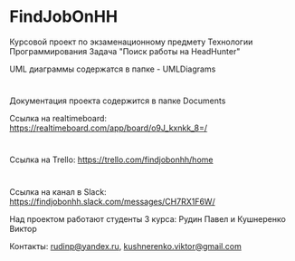 # FindJobOnHH

Курсовой проект по экзаменационному предмету Технологии Программирования
Задача "Поиск работы на HeadHunter"

UML диаграммы содержатся в папке - UMLDiagrams
#
Документация проекта содержится в папке Documents

Ссылка на realtimeboard: https://realtimeboard.com/app/board/o9J_kxnkk_8=/
#
Ссылка на Trello: https://trello.com/findjobonhh/home
#
Ссылка на канал в Slack: https://findjobonhh.slack.com/messages/CH7RX1F6W/

Над проектом работают студенты 3 курса: Рудин Павел и Кушнеренко Виктор

Контакты: rudinp@yandex.ru, kushnerenko.viktor@gmail.com
